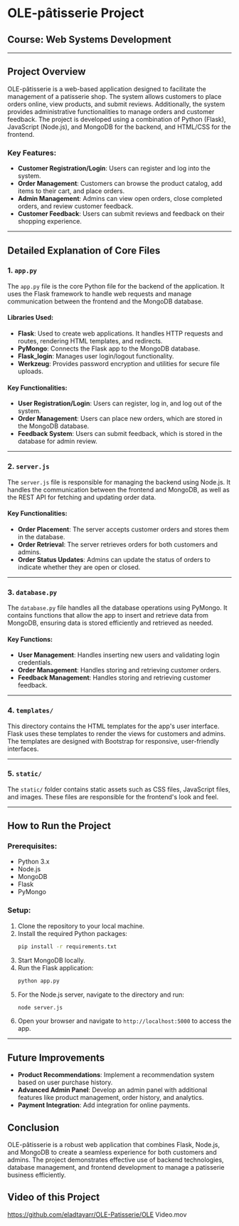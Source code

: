 
# OLE-pâtisserie Project

## Course: Web Systems Development

---

## Project Overview
OLE-pâtisserie is a web-based application designed to facilitate the management of a patisserie shop. The system allows customers to place orders online, view products, and submit reviews. Additionally, the system provides administrative functionalities to manage orders and customer feedback. The project is developed using a combination of Python (Flask), JavaScript (Node.js), and MongoDB for the backend, and HTML/CSS for the frontend.

### Key Features:
- **Customer Registration/Login**: Users can register and log into the system.
- **Order Management**: Customers can browse the product catalog, add items to their cart, and place orders.
- **Admin Management**: Admins can view open orders, close completed orders, and review customer feedback.
- **Customer Feedback**: Users can submit reviews and feedback on their shopping experience.

---

## Detailed Explanation of Core Files

### 1. `app.py`
The `app.py` file is the core Python file for the backend of the application. It uses the Flask framework to handle web requests and manage communication between the frontend and the MongoDB database.

#### Libraries Used:
- **Flask**: Used to create web applications. It handles HTTP requests and routes, rendering HTML templates, and redirects.
- **PyMongo**: Connects the Flask app to the MongoDB database.
- **Flask_login**: Manages user login/logout functionality.
- **Werkzeug**: Provides password encryption and utilities for secure file uploads.

#### Key Functionalities:
- **User Registration/Login**: Users can register, log in, and log out of the system.
- **Order Management**: Users can place new orders, which are stored in the MongoDB database.
- **Feedback System**: Users can submit feedback, which is stored in the database for admin review.

---

### 2. `server.js`
The `server.js` file is responsible for managing the backend using Node.js. It handles the communication between the frontend and MongoDB, as well as the REST API for fetching and updating order data.

#### Key Functionalities:
- **Order Placement**: The server accepts customer orders and stores them in the database.
- **Order Retrieval**: The server retrieves orders for both customers and admins.
- **Order Status Updates**: Admins can update the status of orders to indicate whether they are open or closed.

---

### 3. `database.py`
The `database.py` file handles all the database operations using PyMongo. It contains functions that allow the app to insert and retrieve data from MongoDB, ensuring data is stored efficiently and retrieved as needed.

#### Key Functions:
- **User Management**: Handles inserting new users and validating login credentials.
- **Order Management**: Handles storing and retrieving customer orders.
- **Feedback Management**: Handles storing and retrieving customer feedback.

---

### 4. `templates/`
This directory contains the HTML templates for the app's user interface. Flask uses these templates to render the views for customers and admins. The templates are designed with Bootstrap for responsive, user-friendly interfaces.

---

### 5. `static/`
The `static/` folder contains static assets such as CSS files, JavaScript files, and images. These files are responsible for the frontend's look and feel.

---

## How to Run the Project

### Prerequisites:
- Python 3.x
- Node.js
- MongoDB
- Flask
- PyMongo

### Setup:
1. Clone the repository to your local machine.
2. Install the required Python packages:
   ```bash
   pip install -r requirements.txt
   ```
3. Start MongoDB locally.
4. Run the Flask application:
   ```bash
   python app.py
   ```
5. For the Node.js server, navigate to the directory and run:
   ```bash
   node server.js
   ```
6. Open your browser and navigate to `http://localhost:5000` to access the app.

---

## Future Improvements
- **Product Recommendations**: Implement a recommendation system based on user purchase history.
- **Advanced Admin Panel**: Develop an admin panel with additional features like product management, order history, and analytics.
- **Payment Integration**: Add integration for online payments.

## Conclusion
OLE-pâtisserie is a robust web application that combines Flask, Node.js, and MongoDB to create a seamless experience for both customers and admins. The project demonstrates effective use of backend technologies, database management, and frontend development to manage a patisserie business efficiently.

## Video of this Project
https://github.com/eladtayarr/OLE-Patisserie/OLE Video.mov

